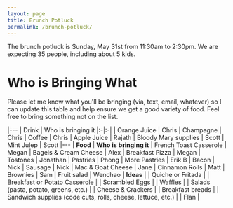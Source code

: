 ```yaml
---
layout: page
title: Brunch Potluck
permalink: /brunch-potluck/
---
```


The brunch potluck is Sunday, May 31st from 11:30am to 2:30pm. We are expecting 35 people, including about 5 kids.

# Who is Bringing What

Please let me know what you'll be bringing (via, text, email, whatever) so I can update this table and help ensure we get a good variety of food. Feel free to bring something not on the list.

|---
| Drink | Who is bringing it
|:-|:-|
| Orange Juice | Chris
| Champagne | Chris
| Coffee | Chris
| Apple Juice | Rajath
| Bloody Mary supplies | Scott
| Mint Julep | Scott
|---
| **Food** | **Who is bringing it**
| French Toast Casserole | Megan
| Bagels & Cream Cheese | Alex
| Breakfast Pizza | Megan
| Tostones | Jonathan
| Pastries | Phong
| More Pastries | Erik B
| Bacon | Nick
| Sausage | Nick
| Mac & Goat Cheese | Jane
| Cinnamon Rolls | Matt
| Brownies | Sam
| Fruit salad | Wenchao
| **Ideas** | 
| Quiche or Fritada |
| Breakfast or Potato Casserole |
| Scrambled Eggs |
| Waffles |
| Salads (pasta, potato, greens, etc.) |
| Cheese & Crackers |
| Breakfast breads |
| Sandwich supplies (code cuts, rolls, cheese, lettuce, etc.) |
| Flan | 

